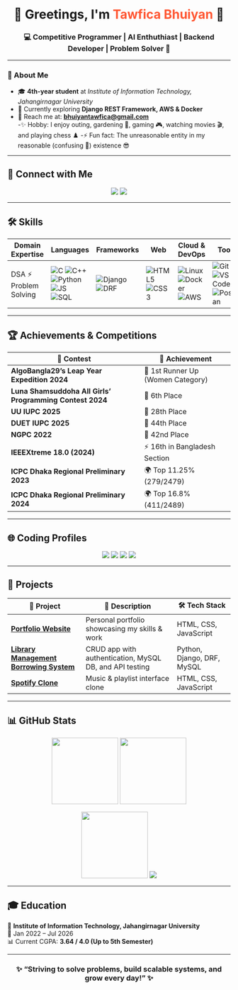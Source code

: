 <h1 align="center">🌟 Greetings, I'm <span style="color:#ff5733;">Tawfica Bhuiyan</span> 👋</h1>  
<h3 align="center">💻 Competitive Programmer | AI Enthuthiast | Backend Developer | Problem Solver 🚀</h3>  

---

### 🌱 About Me  
- 🎓 **4th-year student** at *Institute of Information Technology, Jahangirnagar University*  
- 🔭 Currently exploring **Django REST Framework, AWS & Docker**  
- 📧 Reach me at: **bhuiyantawfica@gmail.com**  
-✨ Hobby: I enjoy outing, gardening 🌱, gaming 🎮, watching movies 🎬, and playing chess ♟️
-⚡ Fun fact: The unreasonable entity in my reasonable (confusing 🤔) existence 😎

---

## 🔗 Connect with Me  

<p align="center">
  <a href="https://www.linkedin.com/in/tawfica-bhuiyan-80aa29302/"><img src="https://img.shields.io/badge/LinkedIn-Tawfica_Bhuiyan-blue?logo=linkedin&style=for-the-badge"></a>
  <a href="https://github.com/TawficaBhuiyan"><img src="https://img.shields.io/badge/GitHub-TawficaBhuiyan-black?logo=github&style=for-the-badge"></a>
</p>  

---

## 🛠️ Skills  

| **Domain Expertise** | **Languages** | **Frameworks** | **Web** | **Cloud & DevOps** | **Tools** |
|-----------------------|---------------|----------------|---------|--------------------|-----------|
| DSA ⚡ Problem Solving | ![C](https://img.shields.io/badge/C-00599C?style=for-the-badge&logo=c&logoColor=white) ![C++](https://img.shields.io/badge/C++-00599C?style=for-the-badge&logo=cplusplus&logoColor=white) ![Python](https://img.shields.io/badge/Python-3670A0?style=for-the-badge&logo=python&logoColor=yellow) ![JS](https://img.shields.io/badge/JavaScript-F7DF1E?style=for-the-badge&logo=javascript&logoColor=black) ![SQL](https://img.shields.io/badge/SQL-4479A1?style=for-the-badge&logo=mysql&logoColor=white) | ![Django](https://img.shields.io/badge/Django-092E20?style=for-the-badge&logo=django&logoColor=green) ![DRF](https://img.shields.io/badge/DjangoREST-ff1709?style=for-the-badge&logo=django&logoColor=white) | ![HTML5](https://img.shields.io/badge/HTML5-E34F26?style=for-the-badge&logo=html5&logoColor=white) ![CSS3](https://img.shields.io/badge/CSS3-1572B6?style=for-the-badge&logo=css3&logoColor=white) | ![Linux](https://img.shields.io/badge/Linux-FCC624?style=for-the-badge&logo=linux&logoColor=black) ![Docker](https://img.shields.io/badge/Docker-2496ED?style=for-the-badge&logo=docker&logoColor=white) ![AWS](https://img.shields.io/badge/AWS-232F3E?style=for-the-badge&logo=amazonaws&logoColor=yellow) | ![Git](https://img.shields.io/badge/Git-F05032?style=for-the-badge&logo=git&logoColor=white) ![VS Code](https://img.shields.io/badge/VSCode-0078D4?style=for-the-badge&logo=visual-studio-code&logoColor=white) ![Postman](https://img.shields.io/badge/Postman-FF6C37?style=for-the-badge&logo=postman&logoColor=white) |

---

## 🏆 Achievements & Competitions  

| 🏅 Contest | 🎯 Achievement |
|------------|----------------|
| **AlgoBangla29’s Leap Year Expedition 2024** | 🥈 1st Runner Up (Women Category) |
| **Luna Shamsuddoha All Girls’ Programming Contest 2024** | 🎯 6th Place |
| **UU IUPC 2025** | 🏅 28th Place |
| **DUET IUPC 2025** | 🏅 44th Place |
| **NGPC 2022** | 🎯 42nd Place |
| **IEEEXtreme 18.0 (2024)** | ⚡ 16th in Bangladesh Section |
| **ICPC Dhaka Regional Preliminary 2023** | 🌍 Top 11.25% (279/2479) |
| **ICPC Dhaka Regional Preliminary 2024** | 🌍 Top 16.8% (411/2489) |

---

## 🌐 Coding Profiles  

<p align="center">
  <a href="https://codeforces.com/profile/mysticTB"><img src="https://img.shields.io/badge/Codeforces-mysticTB-blue?logo=codeforces&style=for-the-badge"></a>
  <a href="https://www.codechef.com/users/mystictb"><img src="https://img.shields.io/badge/CodeChef-mystictb-brown?logo=codechef&style=for-the-badge"></a>
  <a href="https://atcoder.jp/users/Tawfica_Bhuiyan"><img src="https://img.shields.io/badge/AtCoder-Tawfica_Bhuiyan-green?style=for-the-badge"></a>
  <a href="https://vjudge.net/user/Tawfica_Bhuiyan"><img src="https://img.shields.io/badge/Vjudge-Profile-brightgreen?style=for-the-badge"></a>
</p>  

---

## 📂 Projects  

| 🔹 Project | 📝 Description | 🛠️ Tech Stack |
|------------|----------------|---------------|
| [**Portfolio Website**](https://github.com/TawficaBhuiyan/myPortfolio) | Personal portfolio showcasing my skills & work | HTML, CSS, JavaScript |
| [**Library Management Borrowing System**](https://github.com/TawficaBhuiyan/Library-Management-Borrowing-System) | CRUD app with authentication, MySQL DB, and API testing | Python, Django, DRF, MySQL |
| [**Spotify Clone**](https://github.com/TawficaBhuiyan/SpotifyClone) | Music & playlist interface clone | HTML, CSS, JavaScript |

---

## 📊 GitHub Stats  

<p align="center">
  <img src="https://github-readme-stats.vercel.app/api?username=TawficaBhuiyan&show_icons=true&theme=radical" height="150"/>  
  <img src="https://github-readme-stats.vercel.app/api/top-langs/?username=TawficaBhuiyan&layout=compact&theme=radical" height="150"/>  
</p>  

<p align="center">
  <img src="https://streak-stats.demolab.com?user=TawficaBhuiyan&theme=radical" height="150"/>  
  <img src="https://komarev.com/ghpvc/?username=TawficaBhuiyan&label=Profile%20Views&color=brightgreen&style=for-the-badge" />
</p>  

---

## 🎓 Education  

📍 **Institute of Information Technology, Jahangirnagar University**  
📅 Jan 2022 – Jul 2026  
📊 Current CGPA: **3.64 / 4.0 (Up to 5th Semester)**  

---

<h3 align="center">✨ “Striving to solve problems, build scalable systems, and grow every day!” ✨</h3>
